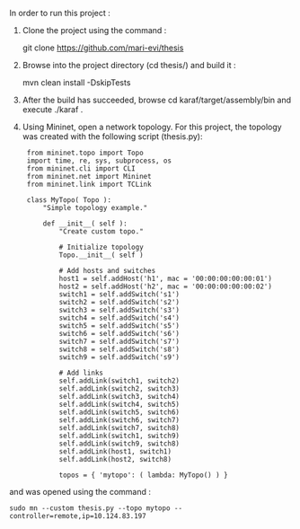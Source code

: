 In order to run this project :

1) Clone the project using the command :

    git clone https://github.com/mari-evi/thesis
    
2) Browse into the project directory (cd thesis/) and build it :

    mvn clean install -DskipTests
    
3) After the build has succeeded, browse cd karaf/target/assembly/bin and execute ./karaf . 

4) Using Mininet, open a network topology. For this project, the topology was created with the following script (thesis.py):


        from mininet.topo import Topo
        import time, re, sys, subprocess, os
        from mininet.cli import CLI
        from mininet.net import Mininet
        from mininet.link import TCLink

        class MyTopo( Topo ):
            "Simple topology example."

            def __init__( self ):
                "Create custom topo."

                # Initialize topology
                Topo.__init__( self )

                # Add hosts and switches
                host1 = self.addHost('h1', mac = '00:00:00:00:00:01')
                host2 = self.addHost('h2', mac = '00:00:00:00:00:02')
                switch1 = self.addSwitch('s1')
                switch2 = self.addSwitch('s2')
                switch3 = self.addSwitch('s3')
                switch4 = self.addSwitch('s4')
                switch5 = self.addSwitch('s5')
                switch6 = self.addSwitch('s6')
                switch7 = self.addSwitch('s7')
                switch8 = self.addSwitch('s8')
                switch9 = self.addSwitch('s9')

                # Add links
                self.addLink(switch1, switch2)
                self.addLink(switch2, switch3)
                self.addLink(switch3, switch4)
                self.addLink(switch4, switch5)
                self.addLink(switch5, switch6)
                self.addLink(switch6, switch7)
                self.addLink(switch7, switch8)
                self.addLink(switch1, switch9)
                self.addLink(switch9, switch8)
                self.addLink(host1, switch1)
                self.addLink(host2, switch8)

                topos = { 'mytopo': ( lambda: MyTopo() ) }


and was opened using the command :

    sudo mn --custom thesis.py --topo mytopo --controller=remote,ip=10.124.83.197
